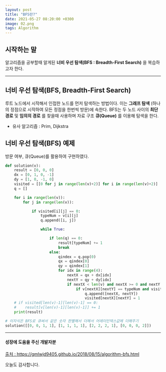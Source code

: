 ```yaml
---
layout: post
title: "BFS란?"
date: 2021-05-27 08:20:00 +0300
image: 02.png
tags: Algorithm
---
```

 
## 시작하는 말  

알고리즘을 공부할때 알게된 __너비 우선 탐색(BFS : Breadth-First Search)__ 을 복습하고자 한다.  

***

## 너비 우선 탐색(BFS, Breadth-First Search)  

루트 노드에서 시작해서 인접한 노드를 먼저 탐색하는 방법이다. 이는 __그래프 탐색__ (하나의 정점으로 시작하여 모든 정점을 한번씩 방문)에 속한다. BFS는 두 노드 사이의 __최단 경로__  및 __임의의 경로__ 를 찾을때 사용하며 자료 구조 __큐(Queue)__ 를 이용해 탐색을 한다.  

* 유사 알고리즘 : Prim, Dijkstra  


## 너비 우선 탐색(BFS) 예제  

방문 여부, 큐(Queue)를 활용하여 구현하였다.  

~~~python
def solution(v):
    result = [0, 0, 0]
    dx = [0, 1, 0, -1]
    dy = [1, 0, -1, 0]
    visited = [[0 for j in range(len(v)+2)] for i in range(len(v)+2)]
    q = []

    for i in range(len(v)):
        for j in range(len(v)):

            if visited[i][j] == 0:
                typeNum = v[i][j]
                q.append([i, j])

                while True:

                    if len(q) == 0:
                        result[typeNum] += 1
                        break
                    else:
                        qindex = q.pop(0)
                        qx = qindex[0]
                        qy = qindex[1]
                        for idx in range(4):
                            nextX = qx + dx[idx]
                            nextY = qy + dy[idx]
                            if nextX < len(v) and nextX >= 0 and nextY >= 0 and nextY < len(v):
                                if v[nextX][nextY] == typeNum and visited[nextX][nextY] == 0:
                                    q.append([nextX, nextY])
                                    visited[nextX][nextY] = 1
    # if visited[len(v)-1][len(v)-1] == 0:
    #    result[v[len(v)-1][len(v)-1]] += 1
    print(result)
~~~

~~~python
# 이자식은 BFS로 큐써서 같은 숫자 판별해서 더해서 어레이인덱스값에 더해주기
solution([[0, 0, 1, 1], [1, 1, 1, 1], [2, 2, 2, 1], [0, 0, 0, 2]])
~~~

***

#### 성장에 도움을 주신 개발자분  

[출처 : ](https://gmlwjd9405.github.io/2018/08/15/algorithm-bfs.html) https://gmlwjd9405.github.io/2018/08/15/algorithm-bfs.html  

오늘도 감사합니다.  

